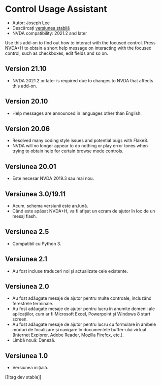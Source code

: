 # Control Usage Assistant #

* Autor: Joseph Lee
* Descărcați [versiunea stabilă][1]
* NVDA compatibility: 2021.2 and later

Use this add-on to find out how to interact with the focused control.  Press
NVDA+H to obtain a short help message on interacting with the focused
control, such as checkboxes, edit fields and so on.

## Version 21.10

* NVDA 2021.2 or later is required due to changes to NVDA that affects this
  add-on.

## Version 20.10

* Help messages are announced in languages other than English.

## Version 20.06

* Resolved many coding style issues and potential bugs with Flake8.
* NVDA will no longer appear to do nothing or play error tones when trying
  to obtain help for certain browse mode controls.

## Versiunea 20.01

* Este necesar NVDA 2019.3 sau mai nou.

## Versiunea 3.0/19.11

* Acum, schema versiunii este an.lună.
* Când este apăsat NVDA+H, va fi afișat un ecram de ajutor în loc de un
  mesaj flash.

## Versiunea 2.5

* Compatibil cu Python 3.

## Versiunea 2.1

* Au fost incluse traduceri noi și actualizate cele existente.

## Versiunea 2.0

* Au fost adăugate mesaje de ajutor pentru multe controale, incluzând
  ferestrele terminale.
* Au fost adăugate mesaje de ajutor pentru lucru în anumite domenii ale
  aplicațiilor, cum ar fi Microsoft Excel, Powerpoint și Windows 8 start
  screen.
* Au fost adăugate mesaje de ajutor pentru lucru cu formulare în ambele
  moduri de focalizare și navigare în documentele buffer-ului virtual
  (Internet Explorer, Adobe Reader, Mozilla Firefox, etc.).
* Limbă nouă: Daneză.

## Versiunea 1.0

* Versiunea inițială.

[[!tag dev stable]]

[1]: https://addons.nvda-project.org/files/get.php?file=cua
